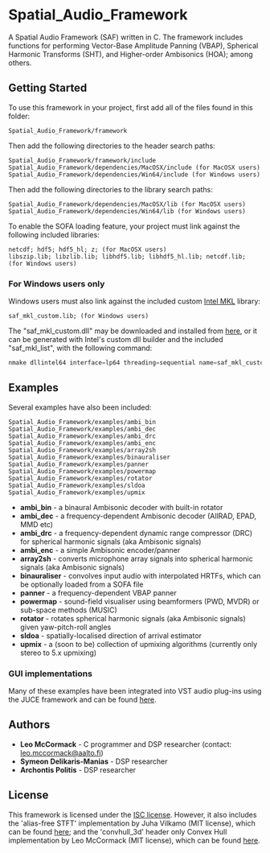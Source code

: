 # Spatial_Audio_Framework

A Spatial Audio Framework (SAF) written in C. The framework includes functions for performing Vector-Base Amplitude Panning (VBAP), Spherical Harmonic Transforms (SHT), and Higher-order Ambisonics (HOA); among others.

## Getting Started

To use this framework in your project, first add all of the files found in this folder:

```
Spatial_Audio_Framework/framework
```

Then add the following directories to the header search paths:

```
Spatial_Audio_Framework/framework/include
Spatial_Audio_Framework/dependencies/MacOSX/include (for MacOSX users) 
Spatial_Audio_Framework/dependencies/Win64/include (for Windows users) 
```

Then add the following directories to the library search paths:

```
Spatial_Audio_Framework/dependencies/MacOSX/lib (for MacOSX users) 
Spatial_Audio_Framework/dependencies/Win64/lib (for Windows users) 
```

To enable the SOFA loading feature, your project must link against the following included libraries:

```
netcdf; hdf5; hdf5_hl; z; (for MacOSX users)
libszip.lib; libzlib.lib; libhdf5.lib; libhdf5_hl.lib; netcdf.lib; (for Windows users)
```

### For Windows users only

Windows users must also link against the included custom [Intel MKL](https://software.intel.com/en-us/articles/free-ipsxe-tools-and-libraries) library:

```
saf_mkl_custom.lib; (for Windows users)
```

The "saf_mkl_custom.dll" may be downloaded and installed from [here](http://research.spa.aalto.fi/projects/sparta_vsts/download/), or it can be generated with Intel's custom dll builder and the included "saf_mkl_list", with the following command:

```c
nmake dllintel64 interface=lp64 threading=sequential name=saf_mkl_custom export=saf_mkl_list
```

## Examples

Several examples have also been included:

```
Spatial_Audio_Framework/examples/ambi_bin
Spatial_Audio_Framework/examples/ambi_dec
Spatial_Audio_Framework/examples/ambi_drc
Spatial_Audio_Framework/examples/ambi_enc
Spatial_Audio_Framework/examples/array2sh
Spatial_Audio_Framework/examples/binauraliser
Spatial_Audio_Framework/examples/panner
Spatial_Audio_Framework/examples/powermap
Spatial_Audio_Framework/examples/rotator
Spatial_Audio_Framework/examples/sldoa
Spatial_Audio_Framework/examples/upmix
```

* **ambi_bin** - a binaural Ambisonic decoder with built-in rotator
* **ambi_dec** - a frequency-dependent Ambisonic decoder (AllRAD, EPAD, MMD etc)
* **ambi_drc** - a frequency-dependent dynamic range compressor (DRC) for spherical harmonic signals (aka Ambisonic signals)
* **ambi_enc** - a simple Ambisonic encoder/panner
* **array2sh** - converts microphone array signals into spherical harmonic signals (aka Ambisonic signals)
* **binauraliser** - convolves input audio with interpolated HRTFs, which can be optionally loaded from a SOFA file
* **panner** - a frequency-dependent VBAP panner
* **powermap** - sound-field visualiser using beamformers (PWD, MVDR) or sub-space methods (MUSIC)
* **rotator** - rotates spherical harmonic signals (aka Ambisonic signals) given yaw-pitch-roll angles
* **sldoa** - spatially-localised direction of arrival estimator
* **upmix** - a (soon to be) collection of upmixing algorithms (currently only stereo to 5.x upmixing)

### GUI implementations

Many of these examples have been integrated into VST audio plug-ins using the JUCE framework and can be found [here](http://research.spa.aalto.fi/projects/sparta_vsts/).

## Authors

* **Leo McCormack** - C programmer and DSP researcher (contact: leo.mccormack@aalto.fi)
* **Symeon Delikaris-Manias** - DSP researcher
* **Archontis Politis** - DSP researcher

## License

This framework is licensed under the [ISC license](https://choosealicense.com/licenses/isc/). However, it also includes the 'alias-free STFT' implementation by Juha Vilkamo (MIT license), which can be found [here](https://github.com/jvilkamo/afSTFT); and the 'convhull_3d' header only Convex Hull implementation by Leo McCormack (MIT license), which can be found [here](https://github.com/leomccormack/convhull_3d).

